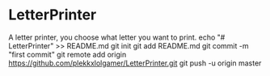 # LetterPrinter
A letter printer, you choose what letter you want to print.
echo "# LetterPrinter" >> README.md
git init
git add README.md
git commit -m "first commit"
git remote add origin https://github.com/plekkxlolgamer/LetterPrinter.git
git push -u origin master
